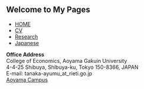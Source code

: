 ## Welcome to My Pages​





*   [HOME](/)
*   [CV](/cv.md)
*   [Research](/research.html)
*   [Japanese](/japanese.html)


**Office Address**   
College of Economics, Aoyama Gakuin University  
4-4-25 Shibuya, Shibuya-ku, Tokyo 150-8366, JAPAN  
E-mail: tanaka-ayumu\_at\_rieti.go.jp  
[Aoyama Campus](https://www.aoyama.ac.jp/en/outline/map_directions.html)  
